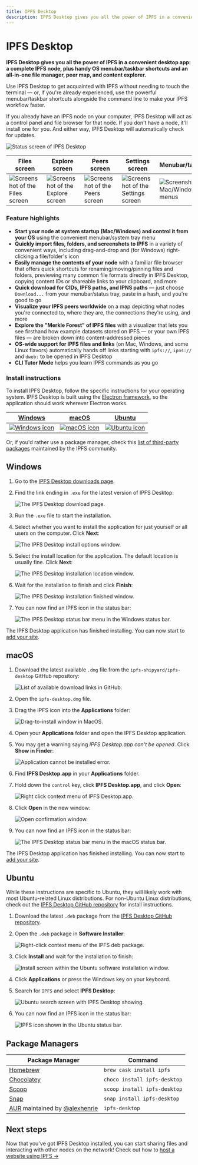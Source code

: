 ```yaml
---
title: IPFS Desktop
description: IPFS Desktop gives you all the power of IPFS in a convenient desktop app - a complete IPFS node, plus handy OS menu shortcuts and an all-in-one file manager, peer map, and content explorer.
---
```


# IPFS Desktop

**IPFS Desktop gives you all the power of IPFS in a convenient desktop app: a complete IPFS node, plus handy OS menubar/taskbar shortcuts and an all-in-one file manager, peer map, and content explorer.**

Use IPFS Desktop to get acquainted with IPFS without needing to touch the terminal — or, if you're already experienced, use the powerful menubar/taskbar shortcuts alongside the command line to make your IPFS workflow faster.

If you already have an IPFS node on your computer, IPFS Desktop will act as a control panel and file browser for that node. If you don't have a node, it'll install one for you. And either way, IPFS Desktop will automatically check for updates.

![Status screen of IPFS Desktop](./images/ipfs-desktop/desktop-status.png)

| Files screen                                                               | Explore screen                                                                 | Peers screen                                                               | Settings screen                                                                  | Menubar/taskbar                                                                       |
| -------------------------------------------------------------------------- | ------------------------------------------------------------------------------ | -------------------------------------------------------------------------- | -------------------------------------------------------------------------------- | ------------------------------------------------------------------------------------- |
| ![Screenshot of the Files screen](./images/ipfs-desktop/desktop-files.png) | ![Screenshot of the Explore screen](./images/ipfs-desktop/desktop-explore.png) | ![Screenshot of the Peers screen](./images/ipfs-desktop/desktop-peers.png) | ![Screenshot of the Settings screen](./images/ipfs-desktop/desktop-settings.png) | ![Screenshot of Mac/Windows menus](./images/ipfs-desktop/desktop-menubar-taskbar.png) |

### Feature highlights

- **Start your node at system startup (Mac/Windows) and control it from your OS** using the convenient menubar/system tray menu
- **Quickly import files, folders, and screenshots to IPFS** in a variety of convenient ways, including drag-and-drop and (for Windows) right-clicking a file/folder's icon
- **Easily manage the contents of your node** with a familiar file browser that offers quick shortcuts for renaming/moving/pinning files and folders, previewing many common file formats directly in IPFS Desktop, copying content IDs or shareable links to your clipboard, and more
- **Quick download for CIDs, IPFS paths, and IPNS paths** — just choose `Download...` from your menubar/status tray, paste in a hash, and you're good to go
- **Visualize your IPFS peers worldwide** on a map depicting what nodes you're connected to, where they are, the connections they're using, and more
- **Explore the "Merkle Forest" of IPFS files** with a visualizer that lets you see firsthand how example datasets stored on IPFS — or your own IPFS files — are broken down into content-addressed pieces
- **OS-wide support for IPFS files and links** (on Mac, Windows, and some Linux flavors) automatically hands off links starting with `ipfs://`, `ipns://` and `dweb:` to be opened in IPFS Desktop
- **CLI Tutor Mode** helps you learn IPFS commands as you go

### Install instructions

To install IPFS Desktop, follow the specific instructions for your operating system. IPFS Desktop is built using the [Electron framework](https://www.electronjs.org), so the application should work wherever Electron works.

| [Windows](#windows)                                                 | [macOS](#macos)                                               | [Ubuntu](#Ubuntu)                                                |
| ------------------------------------------------------------------- | ------------------------------------------------------------- | ---------------------------------------------------------------- |
| [![Windows icon](./images/ipfs-desktop/windows-icon.png)](#windows) | [![macOS icon](./images/ipfs-desktop/apple-icon.png)](#macos) | [![Ubuntu icon](./images/ipfs-desktop/ubuntu-icon.png)](#ubuntu) |

Or, if you'd rather use a package manager, check this [list of third-party packages](#package-managers) maintained by the IPFS community.

## Windows

1. Go to the [IPFS Desktop downloads page](https://github.com/ipfs-shipyard/ipfs-desktop/releases).
2. Find the link ending in `.exe` for the latest version of IPFS Desktop:

   ![The IPFS Desktop download page.](./images/ipfs-desktop/install-windows-download-exe-page.png)

3. Run the `.exe` file to start the installation.
4. Select whether you want to install the application for just yourself or all users on the computer. Click **Next**:

   ![The IPFS Desktop install options window.](./images/ipfs-desktop/install-windows-install-options.png)

5. Select the install location for the application. The default location is usually fine. Click **Next**:

   ![The IPFS Desktop installation location window.](./images/ipfs-desktop/install-windows-install-location.png)

6. Wait for the installation to finish and click **Finish**:

   ![The IPFS Desktop installation finished window.](./images/ipfs-desktop/install-windows-install-finish.png)

7. You can now find an IPFS icon in the status bar:

   ![The IPFS Desktop status bar menu in the Windows status bar.](./images/ipfs-desktop/install-windows-ipfs-desktop-status-bar.png)

The IPFS Desktop application has finished installing. You can now start to [add your site](#add-your-site).

## macOS

1. Download the latest available `.dmg` file from the `ipfs-shipyard/ipfs-desktop` GitHub repository:

   ![List of available download links in GitHub.](./images/ipfs-desktop/install-macos-dmg-file-link.png)

2. Open the `ipfs-desktop.dmg` file.
3. Drag the IPFS icon into the **Applications** folder:

   ![Drag-to-install window in MacOS.](./images/ipfs-desktop/install-macos-drag-ipfs-drag.png)

4. Open your **Applications** folder and open the IPFS Desktop application.
5. You may get a warning saying _IPFS Desktop.app can't be opened_. Click **Show in Finder**:

   ![Application cannot be installed error.](./images/ipfs-desktop/install-macos-ipfs-cannot-be-opened.png)

6. Find **IPFS Desktop.app** in your **Applications** folder.
7. Hold down the `control` key, click **IPFS Desktop.app**, and click **Open**:

   ![Right click context menu of IPFS Desktop.app.](./images/ipfs-desktop/install-macos-force-open.png)

8. Click **Open** in the new window:

   ![Open confirmation window.](./images/ipfs-desktop/install-macos-open-confirmation.png)

9. You can now find an IPFS icon in the status bar:

   ![The IPFS Desktop status bar menu in the macOS status bar.](./images/ipfs-desktop/install-macos-ipfs-desktop-status-bar.png)

The IPFS Desktop application has finished installing. You can now start to [add your site](#add-your-site).

## Ubuntu

While these instructions are specific to Ubuntu, they will likely work with most Ubuntu-related Linux distributions. For non-Ubuntu Linux distributions, check out the [IPFS Desktop GitHub repository](https://github.com/ipfs-shipyard/ipfs-desktop#install) for install instructions.

1. Download the latest `.deb` package from the [IPFS Desktop GitHub repository](https://github.com/ipfs-shipyard/ipfs-desktop#install).
1. Open the `.deb` package in **Software Installer**:

   ![Right-click context menu of the IPFS deb package.](./images/ipfs-desktop/install-ubuntu-software-install.png)

1. Click **Install** and wait for the installation to finish:

   ![Install screen within the Ubuntu software installation window.](./images/ipfs-desktop/install-ubuntu-install.png)

1. Click **Applications** or press the Windows key on your keyboard.
1. Search for `IPFS` and select **IPFS Desktop**:

   ![Ubuntu search screen with IPFS Desktop showing.](./images/ipfs-desktop/install-ubuntu-search-window.png)

1. You can now find an IPFS icon in the status bar:

   ![IPFS icon shown in the Ubuntu status bar.](./images/ipfs-desktop/install-ubuntu-ipfs-running-status-bar.png)

## Package Managers

| Package Manager                                                                                                    | Command                      |
| ------------------------------------------------------------------------------------------------------------------ | ---------------------------- |
| [Homebrew](https://formulae.brew.sh/cask/ipfs/)                                                                    | `brew cask install ipfs`     |
| [Chocolatey](https://chocolatey.org/packages/ipfs-desktop)                                                         | `choco install ipfs-desktop` |
| [Scoop](https://github.com/lukesampson/scoop-extras/blob/master/bucket/ipfs-desktop.json)                          | `scoop install ipfs-desktop` |
| [Snap](https://snapcraft.io/ipfs-desktop)                                                                          | `snap install ipfs-desktop`  |
| [AUR](https://aur.archlinux.org/packages/ipfs-desktop/) maintained by [@alexhenrie](https://github.com/alexhenrie) | `ipfs-desktop`               |

## Next steps

Now that you've got IPFS Desktop installed, you can start sharing files and interacting with other nodes on the network! Check out how to [host a website using IPFS →](/how-to/websites-on-ipfs/single-page-website/)
